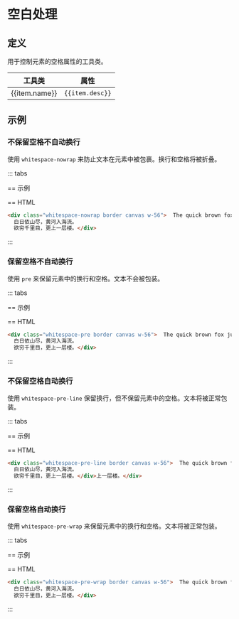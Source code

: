 # 空白处理

## 定义

用于控制元素的空格属性的工具类。

<Example padding="p-0">
  <table class="table">
    <thead>
      <tr>
        <th>工具类</th>
        <th>属性</th>
      </tr>
    </thead>
    <tbody>
      <tr v-for="item in whitespaceList" :key="item.name">
        <td class="font-mono">{{item.name}}</td>
        <td><code>{{item.desc}}</code></td>
      </tr>
    </tbody>
   </table>
</Example>

## 示例

### 不保留空格不自动换行

使用 `whitespace-nowrap` 来防止文本在元素中被包裹。换行和空格将被折叠。

::: tabs

== 示例

<Example background="light-circle">
  <div class="whitespace-nowrap border canvas w-56" v-html="exampleText"></div>
</Example>

== HTML

```html
<div class="whitespace-nowrap border canvas w-56">  The quick brown fox jumps over the lazy dog.
  白日依山尽，黄河入海流。
  欲穷千里目，更上一层楼。</div>
```

:::

### 保留空格不自动换行

使用 `pre` 来保留元素中的换行和空格。文本不会被包装。

::: tabs

== 示例

<Example background="light-circle">
  <div class="whitespace-pre border canvas w-56" v-html="exampleText"></div>
</Example>

== HTML

```html
<div class="whitespace-pre border canvas w-56">  The quick brown fox jumps over the lazy dog.
  白日依山尽，黄河入海流。
  欲穷千里目，更上一层楼。</div>
```

:::

### 不保留空格自动换行

使用 `whitespace-pre-line` 保留换行，但不保留元素中的空格。文本将被正常包装。

::: tabs

== 示例

<Example background="light-circle">
  <div class="whitespace-pre-line border canvas w-56" v-html="exampleText"></div>
</Example>

== HTML

```html
<div class="whitespace-pre-line border canvas w-56">  The quick brown fox jumps over the lazy dog.
  白日依山尽，黄河入海流。
  欲穷千里目，更上一层楼。</div>上一层楼。</div>
```

:::

### 保留空格自动换行

使用 `whitespace-pre-wrap` 来保留元素中的换行和空格。文本将被正常包装。

::: tabs

== 示例

<Example background="light-circle">
  <div class="whitespace-pre-wrap border canvas w-56" v-html="exampleText"></div>
</Example>

== HTML

```html
<div class="whitespace-pre-wrap border canvas w-56">  The quick brown fox jumps over the lazy dog.
  白日依山尽，黄河入海流。
  欲穷千里目，更上一层楼。</div>
```

:::

<script setup>
const whitespaceList = [
    {name: 'whitespace-nowrap',   desc: 'white-space: nowrap;'},
    {name: 'whitespace-pre',      desc: 'white-space: pre;'},
    {name: 'whitespace-pre-line', desc: 'white-space: pre-line;'},
    {name: 'whitespace-pre-wrap', desc: 'white-space: pre-wrap;'},
];
const exampleText = `  The quick brown fox jumps over the lazy dog.
  白日依山尽，黄河入海流。
  欲穷千里目，更上一层楼。`;
</script>
